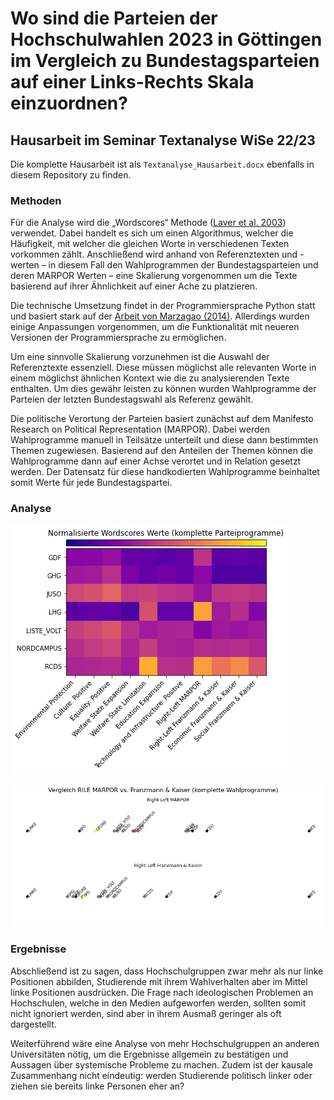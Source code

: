 # Wo sind die Parteien der Hochschulwahlen 2023 in Göttingen im Vergleich zu Bundestagsparteien auf einer Links-Rechts Skala einzuordnen?
## Hausarbeit im Seminar Textanalyse WiSe 22/23
Die komplette Hausarbeit ist als ``Textanalyse_Hausarbeit.docx`` ebenfalls in diesem Repository zu finden. 
### Methoden
Für die Analyse wird die „Wordscores“ Methode ([Laver et al. 2003](https://www.cambridge.org/core/journals/american-political-science-review/article/extracting-policy-positions-from-political-texts-using-words-as-data/4F4676E80A79E01EAAB88EF3F2D1B733)) verwendet. Dabei handelt es sich um einen Algorithmus, welcher die Häufigkeit, mit welcher die gleichen Worte in verschiedenen Texten vorkommen zählt. Anschließend wird anhand von Referenztexten und -werten – in diesem Fall den Wahlprogrammen der Bundestagsparteien und deren MARPOR Werten – eine Skalierung vorgenommen um die Texte basierend auf ihrer Ähnlichkeit auf einer Ache zu platzieren.

Die technische Umsetzung findet in der Programmiersprache Python statt und basiert stark auf der [Arbeit von Marzagao (2014)](https://thiagomarzagao.com/2013/06/10/wordscores-in-python/). Allerdings wurden einige Anpassungen vorgenommen, um die Funktionalität mit neueren Versionen der Programmiersprache zu ermöglichen. 

Um eine sinnvolle Skalierung vorzunehmen ist die Auswahl der Referenztexte essenziell. Diese müssen möglichst alle relevanten Worte in einem möglichst ähnlichen Kontext wie die zu analysierenden Texte enthalten. Um dies gewähr leisten zu können wurden Wahlprogramme der Parteien der letzten Bundestagswahl als Referenz gewählt. 

Die politische Verortung der Parteien basiert zunächst auf dem Manifesto Research on Political Representation (MARPOR). Dabei werden Wahlprogramme manuell in Teilsätze unterteilt und diese dann bestimmten Themen zugewiesen. Basierend auf den Anteilen der Themen können die Wahlprogramme dann auf einer Achse verortet und in Relation gesetzt werden. Der Datensatz für diese handkodierten Wahlprogramme beinhaltet somit Werte für jede Bundestagspartei.

### Analyse

![Heatmap](https://github.com/MaximeBonnin/hausarbeit/blob/master/graph1_normalisierte_wordscores_werte_komplett_heatmap.png)

![RILE Axis](https://github.com/MaximeBonnin/hausarbeit/blob/master/Vergleich_RILE_MARPOR_vs_FnK.png)

### Ergebnisse

Abschließend ist zu sagen, dass Hochschulgruppen zwar mehr als nur linke Positionen abbilden, Studierende mit ihrem Wahlverhalten aber im Mittel linke Positionen ausdrücken. Die Frage nach ideologischen Problemen an Hochschulen, welche in den Medien aufgeworfen werden, sollten somit nicht ignoriert werden, sind aber in ihrem Ausmaß geringer als oft dargestellt.

Weiterführend wäre eine Analyse von mehr Hochschulgruppen an anderen Universitäten nötig, um die Ergebnisse allgemein zu bestätigen und Aussagen über systemische Probleme zu machen. Zudem ist der kausale Zusammenhang nicht eindeutig: werden Studierende politisch linker oder ziehen sie bereits linke Personen eher an?


